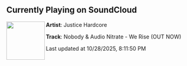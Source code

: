 ## Currently Playing on SoundCloud

[<img align="left" width="100" src="https://i1.sndcdn.com/artworks-hkvWOy8VnSqSBIiU-JmNcMg-t500x500.png">](https://soundcloud.com/justicehardcore/werise)

**Artist**: Justice Hardcore 

**Track**: Nobody & Audio Nitrate - We Rise (OUT NOW)

Last updated at 10/28/2025, 8:11:50 PM
